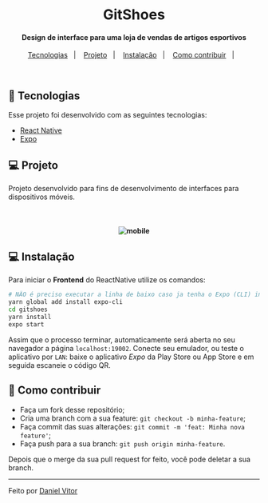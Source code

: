 <h1 align="center">
    GitShoes
</h1>

<h4 align="center">
  Design de interface para uma loja de vendas de artigos esportivos
</h4>

<p align="center">
  <a href="#rocket-tecnologias">Tecnologias</a>&nbsp;&nbsp;&nbsp;|&nbsp;&nbsp;&nbsp;
  <a href="#-projeto">Projeto</a>&nbsp;&nbsp;&nbsp;|&nbsp;&nbsp;&nbsp;
  <a href="#-instalação">Instalação</a>&nbsp;&nbsp;&nbsp;|&nbsp;&nbsp;&nbsp;
  <a href="#-como-contribuir">Como contribuir</a>&nbsp;&nbsp;&nbsp;|&nbsp;&nbsp;&nbsp;
</p>

<br>

## :rocket: Tecnologias

Esse projeto foi desenvolvido com as seguintes tecnologias:

- [React Native](https://facebook.github.io/react-native/)
- [Expo](https://expo.io/)

## 💻 Projeto

Projeto desenvolvido para fins de desenvolvimento de interfaces para dispositivos móveis.

<br>

<h4 align="center">
 <img alt="mobile" src="https://user-images.githubusercontent.com/54604875/91363818-dcfe7200-e7d3-11ea-84bc-862606824542.gif">
</h4>

## 💻 Instalação

Para iniciar o **Frontend** do ReactNative utilize os comandos:
```bash
# NÃO é preciso executar a linha de baixo caso ja tenha o Expo (CLI) instalado!
yarn global add install expo-cli
cd gitshoes
yarn install
expo start
```
Assim que o processo terminar, automaticamente será aberta no seu navegador a página `localhost:19002`. Conecte seu emulador, ou teste o aplicativo por `LAN`: baixe o aplicativo *Expo* da Play Store ou App Store e em seguida escaneie o código QR.


## 🤔 Como contribuir

- Faça um fork desse repositório;
- Cria uma branch com a sua feature: `git checkout -b minha-feature`;
- Faça commit das suas alterações: `git commit -m 'feat: Minha nova feature'`;
- Faça push para a sua branch: `git push origin minha-feature`.

Depois que o merge da sua pull request for feito, você pode deletar a sua branch.

---

Feito por [Daniel Vitor](https://github.com/DanielVitorIFG)
